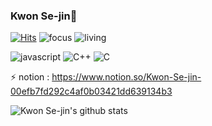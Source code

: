 ### Kwon Se-jin👋
[![Hits](https://hits.seeyoufarm.com/api/count/incr/badge.svg?url=https%3A%2F%2Fgithub.com%2F0307kwon&count_bg=%2379C83D&title_bg=%23555555&icon=&icon_color=%23E7E7E7&title=hits&edge_flat=false)](https://hits.seeyoufarm.com)
![focus](https://img.shields.io/badge/focus-frontend-orange)
![living](https://img.shields.io/badge/living-Daegu-3c9)

![javascript](https://img.shields.io/badge/-javascript-f1c40f) ![C++](https://img.shields.io/badge/-C++-8e44ad) ![C](https://img.shields.io/badge/-C-3c9)

⚡ notion : https://www.notion.so/Kwon-Se-jin-00efb7fd292c4af0b03421dd639134b3

![Kwon Se-jin's github stats](https://github-readme-stats.vercel.app/api?username=0307kwon&show_icons=true&theme=radical)


<!--
**0307kwon/0307kwon** is a ✨ _special_ ✨ repository because its `README.md` (this file) appears on your GitHub profile.

Here are some ideas to get you started:

- 🔭 I’m currently working on ...
- 🌱 I’m currently learning ...
- 👯 I’m looking to collaborate on ...
- 🤔 I’m looking for help with ...
- 💬 Ask me about ...
- 📫 How to reach me: ...
- 😄 Pronouns: ...
- ⚡ Fun fact: ...
-->
